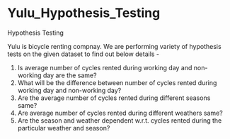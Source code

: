 # Yulu_Hypothesis_Testing
Hypothesis Testing

Yulu is bicycle renting compnay.
We are performing variety of hypothesis tests on the given dataset to find out below details -

1. Is average number of cycles rented during working day and non-working day are the same?
2. What will be the difference between number of cycles rented during working day and non-working day?
3. Are the average number of cycles rented during different seasons same?
4. Are average number of cycles rented during different weathers same?
5. Are the season and weather dependent w.r.t. cycles rented during the particular weather and season?
